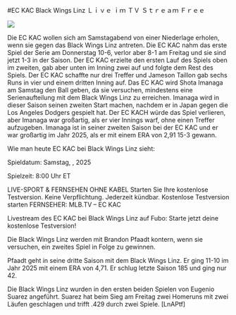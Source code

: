 #EC KAC Black Wings Linz Ｌｉｖｅ ｉｍ ＴＶ Ｓｔｒｅａｍ Ｆｒｅｅ  
  
  
[![](https://i.imgur.com/qSNzIqt.png)](https://movie.rssnews.media/FcJAWud.php)  
  
Die EC KAC wollen sich am Samstagabend von einer Niederlage erholen, wenn sie gegen das Black Wings Linz antreten. Die EC KAC nahm das erste Spiel der Serie am Donnerstag 10-6, verlor aber 8-1 am Freitag und sie sind jetzt 1-3 in der Saison. Der EC KAC erzielte den ersten Lauf des Spiels oben im zweiten, gab aber unten im Inning zwei auf und folgte dem Rest des Spiels. Der EC KAC schaffte nur drei Treffer und Jameson Taillon gab sechs Runs in vier und einem dritten Inning auf. Das EC KAC wird Shota Imanaga am Samstag den Ball geben, da sie versuchen, mindestens eine Serienaufteilung mit dem Black Wings Linz zu erreichen. Imanaga wird in dieser Saison seinen zweiten Start machen, nachdem er in Japan gegen die Los Angeles Dodgers gespielt hat. Der EC KACH würde das Spiel verlieren, aber Imanaga war großartig, als er vier Innings warf, ohne einen Treffer aufzugeben. Imanaga ist in seiner zweiten Saison bei der EC KAC und er war großartig im Jahr 2025, als er mit einem ERA von 2,91 15-3 gewann.

Wie man heute EC KAC bei Black Wings Linz sieht:

Spieldatum: Samstag, , 2025

Spielzeit: 8:00 Uhr ET

LIVE-SPORT & FERNSEHEN OHNE KABEL
Starten Sie Ihre kostenlose Testversion. Keine Verpflichtung. Jederzeit kündbar.
Kostenlose Testversion starten
FERNSEHER: MLB.TV – EC KAC

Livestream des EC KAC bei Black Wings Linz auf Fubo: Starte jetzt deine kostenlose Testversion!

Die Black Wings Linz werden mit Brandon Pfaadt kontern, wenn sie versuchen, ein zweites Spiel in Folge zu gewinnen.

Pfaadt geht in seine dritte Saison mit dem Black Wings Linz. Er ging 11-10 im Jahr 2025 mit einem ERA von 4,71. Er schlug letzte Saison 185 und ging nur 42.

Die Black Wings Linz wurden in den ersten beiden Spielen von Eugenio Suarez angeführt. Suarez hat beim Sieg am Freitag zwei Homeruns mit zwei Läufen geschlagen und trifft .429 durch zwei Spiele. [LnAPtf]